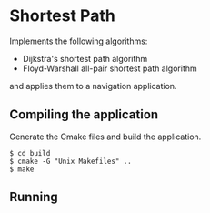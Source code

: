 # Shortest Path

Implements the following algorithms:

* Dijkstra's shortest path algorithm
* Floyd-Warshall all-pair shortest path algorithm

and applies them to a navigation application.


## Compiling the application

Generate the Cmake files and build the application.

	$ cd build
	$ cmake -G "Unix Makefiles" ..
	$ make

## Running

